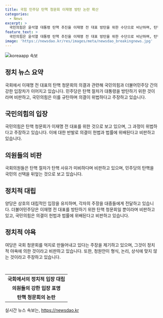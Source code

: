 ```yaml
---
title: 국힘 민주당 탄핵 청문회 이재명 방탄 논란 확산
categories:
  - News
excerpt: >
  국민의힘은 윤석열 대통령 탄핵 추진을 이재명 전 대표 방탄을 위한 수단으로 비난하며, 탄핵 청문회를 통해 국론 분열을 일으키고 있다고 주장했습니다. 또한, 탄핵 추진이 법률에 위배되고 사유 미흡하다고 지적하고, 민주당의 탄핵 사유를 비판하는 발언을 펼쳤습니다. 국민의힘은 이를 통해 국회의 상원으로서의 역할을 위법하게 이용하고 있다는 비난을 쏟아내고 있습니다.
feature_text: >
  국민의힘은 윤석열 대통령 탄핵 추진을 이재명 전 대표 방탄을 위한 수단으로 비난하며, 탄핵 청문회를 통해 국론 분열을 일으키고 있다고 주장했습니다. 또한, 탄핵 추진이 법률에 위배되고 사유 미흡하다고 지적하고, 민주당의 탄핵 사유를 비판하는 발언을 펼쳤습니다. 국민의힘은 이를 통해 국회의 상원으로서의 역할을 위법하게 이용하고 있다는 비난을 쏟아내고 있습니다.
image: 'https://newsdao.kr/res/images/meta/newsdao_breakingnews.jpg'
---
```


<p><img src="https://newsdao.kr/res/images/meta/newsdao_breakingnews.jpg" alt="koreaapp 속보" /></p>

<h2 data-ke-size="size26">정치 뉴스 요약</h2>

<p data-ke-size="size16">국회에서 이재명 전 대표의 탄핵 청문회의 의결과 관련해 국민의힘과 더불어민주당 간의 강한 입장차가 이어지고 있습니다. 민주당은 탄핵 절차가 대통령을 방탄하기 위한 것이라며 비판하고, 국민의힘은 이를 규탄하며 의결이 위법하다고 주장하고 있습니다.</p>

<h2 data-ke-size="size26">국민의힘의 입장</h2>

<p data-ke-size="size16">국민의힘은 탄핵 청문회가 이재명 전 대표를 위한 것으로 보고 있으며, 그 과정이 위법하다고 주장하고 있습니다. 이에 대한 반발로 의결이 헌법과 법률에 위배된다고 비판하고 있습니다.</p>

<h2 data-ke-size="size26">의원들의 비판</h2>

<p data-ke-size="size16">국회의원들은 탄핵 절차가 탄핵 사유가 미비하다며 비판하고 있으며, 민주당의 탄핵을 국민의 선택을 뒤엎는 것으로 보고 있습니다.</p>

<h2 data-ke-size="size26">정치적 대립</h2>

<p data-ke-size="size16">양당은 상호의 대립적인 입장을 유지하며, 각자의 주장을 대중들에게 전달하고 있습니다. 더불어민주당은 이재명 전 대표를 방탄하기 위한 탄핵 청문회일 뿐이라며 비판하고 있고, 국민의힘은 의결이 헌법과 법률에 위배된다고 비판하고 있습니다.</p>

<h2 data-ke-size="size26">정치적 야욕</h2>

<p data-ke-size="size16">여당은 국회 청문회를 억지로 만들어내고 있다는 주장을 제기하고 있으며, 그것이 정치적 야욕에 의한 것이라고 비판하고 있습니다. 또한, 청원안이 형식, 논리, 상식에 맞지 않는 것이라고 주장하고 있습니다.</p>

<p data-ke-size="size16">&nbsp;</p>

<table>
    <tbody>
        <tr>
            <td style="text-align: center; height: 17px;"><b>국회에서의 정치적 입장 대립</b></td>
        </tr>
        <tr>
            <td style="text-align: center; height: 17px;"><b>의원들의 강한 입장 표명</b></td>
        </tr>
        <tr>
            <td style="text-align: center; height: 17px;"><b>탄핵 청문회의 논란</td>
        </tr>
    </tbody>
</table>
실시간 뉴스 속보는, <a href="https://newsdao.kr" rel="dofollow">https://newsdao.kr</a>


